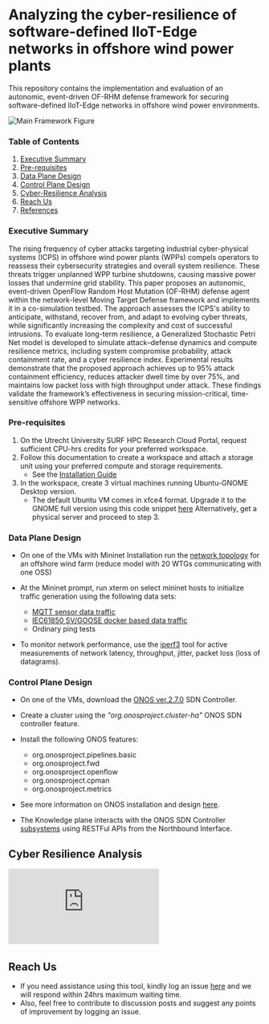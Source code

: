 # Analyzing the cyber-resilience of software-defined IIoT-Edge networks in offshore wind power plants

This repository contains the implementation and evaluation of an autonomic, event-driven OF-RHM defense framework for securing software-defined IIoT-Edge networks in offshore wind power environments.

![Main Framework Figure](https://github.com/PinaPhD/Cyber-Resilience-of-Autonomic-Software-Defined-IIoT-Edge-Networks/blob/main/Main_Figure.png?raw=true)


### Table of Contents

1. [Executive Summary](#summary)
2. [Pre-requisites](#requirements)
3. [Data Plane Design](#data-plane-design)
4. [Control Plane Design](#control-plane-design)
5. [Cyber-Resilience Analysis](#cyber-resilience-analysis)
6. [Reach Us](#reach-us)
7. [References](#references)


### Executive Summary

The rising frequency of cyber attacks targeting industrial cyber-physical systems (ICPS) in offshore wind power plants (WPPs) compels operators to reassess their cybersecurity strategies and overall system resilience. These threats trigger unplanned WPP turbine shutdowns, causing massive power losses that undermine grid stability. This paper proposes an autonomic, event-driven OpenFlow Random Host Mutation (OF-RHM) defense agent within the network-level Moving Target Defense framework and implements it in a co-simulation testbed. The approach assesses the ICPS's ability to anticipate, withstand, recover from, and adapt to evolving cyber threats, while significantly increasing the complexity and cost of successful intrusions. To evaluate long-term resilience, a Generalized Stochastic Petri Net model is developed to simulate attack–defense dynamics and compute resilience metrics, including system compromise probability, attack containment rate, and a cyber resilience index. Experimental results demonstrate that the proposed approach achieves up to 95\% attack containment efficiency, reduces attacker dwell time by over 75\%, and maintains low packet loss with high throughput under attack. These findings validate the framework’s effectiveness in securing mission-critical, time-sensitive offshore WPP networks.


### Pre-requisites

1. On the Utrecht University SURF HPC Research Cloud Portal, request sufficient CPU-hrs credits for your preferred workspace.
2. Follow this documentation to create a workspace and attach a storage unit using your preferred compute and storage requirements.
	- See the [Installation Guide](https://utrechtuniversity.github.io/vre-docs/docs/first-steps.html)
3. In the workspace, create 3 virtual machines running Ubuntu-GNOME Desktop version. 
	- The default Ubuntu VM comes in xfce4 format. Upgrade it to the GNOME full version using this code snippet [here]()
Alternatively, get a physical server and proceed to step 3.


### Data Plane Design

- On one of the VMs with Mininet Installation run the [network topology](https://github.com/PinaPhD/A-threshold-triggered-DQN-self-healing-framework/blob/main/DataPlane/topology.py) for an offshore wind farm (reduce model with 20 WTGs communicating with one OSS)
- At the Mininet prompt, run xterm on select mininet hosts to initialize traffic generation using the following data sets:
    - [MQTT sensor data traffic](https://github.com/PinaPhD/A-threshold-triggered-DQN-self-healing-framework/tree/main/DataPlane/IIoT_ECP_Socket)
    - [IEC61850 SV/GOOSE docker based data traffic](https://github.com/mz-automation/libiec61850)
    - Ordinary ping tests

- To monitor network performance, use the [iperf3](https://iperf.fr/) tool for active measurements of network latency, throughput, jitter, packet loss (loss of datagrams).



### Control Plane Design

- On one of the VMs, download the [ONOS ver.2.7.0](https://repo1.maven.org/maven2/org/onosproject/onos-releases/2.7.0/onos-2.7.0.tar.gz) SDN Controller.
- Create a cluster using the _"org.onosproject.cluster-ha"_ ONOS SDN controller feature.
- Install the following ONOS features:
    - org.onosproject.pipelines.basic
    - org.onosproject.fwd
    - org.onosproject.openflow
    - org.onosproject.cpman
    - org.onosproject.metrics

- See more information on ONOS installation and design [here](https://wiki.onosproject.org/display/ONOS/ONOS).
- The Knowledge plane interacts with the ONOS SDN Controller [subsystems](https://github.com/PinaPhD/A-threshold-triggered-DQN-self-healing-framework/tree/main/Images/onos-subsystems.png) using RESTFul APIs from the Northbound Interface.


## Cyber Resilience Analysis
![GSPN Module Designed in TimeNet](https://github.com/PinaPhD/Cyber-Resilience-of-Autonomic-Software-Defined-IIoT-Edge-Networks/blob/main/Images/GSPN_Module.pdf)

## Reach Us

- If you need assistance using this tool, kindly log an issue [here](https://github.com/PinaPhD/A-threshold-triggered-DQN-self-healing-framework/issues) and we will respond within 24hrs maximum waiting time.
- Also, feel free to contribute to discussion posts and suggest any points of improvement by logging an issue.

